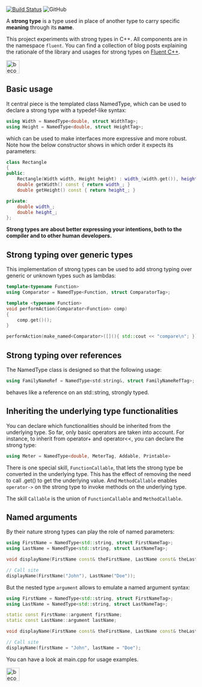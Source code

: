 [![Build Status](https://travis-ci.org/joboccara/pipes.svg?branch=master)](https://travis-ci.org/joboccara/pipes)
![GitHub](https://img.shields.io/github/license/joboccara/pipes)

A **strong type** is a type used in place of another type to carry specific **meaning** through its **name**.

This project experiments with strong types in C++. All components are in the namespace `fluent`. You can find a collection of blog posts explaining the rationale of the library and usages for strong types on [Fluent C++](https://www.fluentcpp.com/2016/12/08/strong-types-for-strong-interfaces/).

<a href="https://www.patreon.com/join/fluentcpp?"><img alt="become a patron" src="https://c5.patreon.com/external/logo/become_a_patron_button.png" height="35px"></a>

## Basic usage

It central piece is the templated class NamedType, which can be used to declare a strong type with a typedef-like syntax:

```cpp
using Width = NamedType<double, struct WidthTag>;
using Height = NamedType<double, struct HeightTag>;
```

which can be used to make interfaces more expressive and more robust.
Note how the below constructor shows in which order it expects its parameters:

```cpp
class Rectangle
{
public:
    Rectangle(Width width, Height height) : width_(width.get()), height_(height.get()) {}
    double getWidth() const { return width_; }
    double getHeight() const { return height_; }

private:
    double width_;
    double height_;
};
```

**Strong types are about better expressing your intentions, both to the compiler and to other human developers.**

## Strong typing over generic types

This implementation of strong types can be used to add strong typing over generic or unknown types such as lambdas:

```cpp
template<typename Function>
using Comparator = NamedType<Function, struct ComparatorTag>;

template <typename Function>
void performAction(Comparator<Function> comp)
{
    comp.get()();
}

performAction(make_named<Comparator>([](){ std::cout << "compare\n"; }));
```

## Strong typing over references

The NamedType class is designed so that the following usage:

```cpp
using FamilyNameRef = NamedType<std:string&, struct FamilyNameRefTag>;
```

behaves like a reference on an std::string, strongly typed.

## Inheriting the underlying type functionalities

You can declare which functionalities should be inherited from the underlying type. So far, only basic operators are taken into account.
For instance, to inherit from operator+ and operator<<, you can declare the strong type:

```cpp
using Meter = NamedType<double, MeterTag, Addable, Printable>
```

There is one special skill, `FunctionCallable`, that lets the strong type be converted in the underlying type. This has the effect of removing the need to call .get() to get the underlying value. And `MethodCallable` enables `operator->` on the strong type to invoke methods on the underlying type.

The skill `Callable` is the union of `FunctionCallable` and `MethodCallable`.

## Named arguments
By their nature strong types can play the role of named parameters:

```cpp
using FirstName = NamedType<std::string, struct FirstNameTag>;
using LastName = NamedType<std::string, struct LastNameTag>;

void displayName(FirstName const& theFirstName, LastName const& theLastName);

// Call site
displayName(FirstName("John"), LastName("Doe"));
```

But the nested type `argument` allows to emulate a named argument syntax:

```cpp
using FirstName = NamedType<std::string, struct FirstNameTag>;
using LastName = NamedType<std::string, struct LastNameTag>;

static const FirstName::argument firstName;
static const LastName::argument lastName;

void displayName(FirstName const& theFirstName, LastName const& theLastName);

// Call site
displayName(firstName = "John", lastName = "Doe");
```

You can have a look at main.cpp for usage examples.

<a href="https://www.patreon.com/join/fluentcpp?"><img alt="become a patron" src="https://c5.patreon.com/external/logo/become_a_patron_button.png" height="35px"></a>
